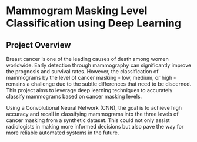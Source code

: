# Mammogram Masking Level Classification using Deep Learning

## Project Overview

Breast cancer is one of the leading causes of death among women worldwide. Early detection through mammography can significantly improve the prognosis and survival rates. However, the classification of mammograms by the level of cancer masking - low, medium, or high - remains a challenge due to the subtle differences that need to be discerned. This project aims to leverage deep learning techniques to accurately classify mammograms based on cancer masking levels.

Using a Convolutional Neural Network (CNN), the goal is to achieve high accuracy and recall in classifying mammograms into the three levels of cancer masking from a synthetic dataset. This could not only assist radiologists in making more informed decisions but also pave the way for more reliable automated systems in the future.